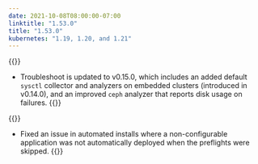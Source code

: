 ```yaml
---
date: 2021-10-08T08:00:00-07:00
linktitle: "1.53.0"
title: "1.53.0"
kubernetes: "1.19, 1.20, and 1.21"
---
```


{{<features>}}
 * Troubleshoot is updated to v0.15.0, which includes an added default `sysctl` collector and analyzers on embedded clusters (introduced in v0.14.0), and an improved `ceph` analyzer that reports disk usage on failures.
{{</features>}}

{{<fixes>}}
 * Fixed an issue in automated installs where a non-configurable application was not automatically deployed when the preflights were skipped.
{{</fixes>}}

